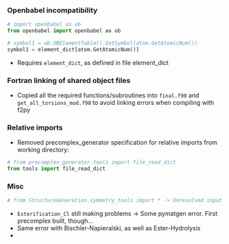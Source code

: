 ### Openbabel incompatibility

``` Python
# import openbabel as ob
from openbabel import openbabel as ob

# symbol1 = ob.OBElementTable().GetSymbol(atom.GetAtomicNum())
symbol1 = element_dict[atom.GetAtomicNum()]
```

- Requires `element_dict`, as defined in file element_dict

### Fortran linking of shared object files

- Copied all the required functions/subroutines into `final.f90` and `get_all_torsions_mod.f90` to avoid linking errors when compiling with f2py

### Relative imports

- Removed precomplex_generator specification for relative imports from working directory:

``` Python
# from precomplex_generator.tools import file_read_dict
from tools import file_read_dict
```

### Misc

``` Python
# from StructureGeneration.symmetry_tools import * -> Unresolved input within try-except block
```

- `Esterification_Cl` still making problems -> Some pymatgen error. First precomplex built, though...
- Same error with Bischler-Napieralski, as well as Ester-Hydrolysis
-
